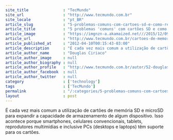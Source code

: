 ```yaml
---
site_title               : "TecMundo"
site_url                 : "http://www.tecmundo.com.br"
site_locale              : "pt_BR"
article_slug             : "5-problemas-comuns-com-cartoes-sd-e-como-resolve-los"
article_title            : "5 problemas 'comuns' com cartões SD e como resolvê-los"
article_image            : "https://imgnzn-a.akamaized.net///2015/12/09/09142825843076-t1200x480.jpg"
article_url              : "http://www.tecmundo.com.br/cartoes-de-memoria/21858-5-problemas-comuns-com-cartoes-sd-e-como-resolve-los.htm"
article_published_at     : "2012-04-10T00:15:43-03:00"
article_description      : "É cada vez mais comum a utilização de cartões de memória SD e microSD para expandir a capacidade de armazenamento de algum dispositivo. Isso acontece porque smartphones, celulares convencionais, tablets, reprodutores multimídias e inclusive PCs (desktops e laptops) têm suporte para os cartões."
article_author_name      : "Douglas Ciriaco"
article_author_image     : null
article_author_biography : null
article_author_profile   : "http://www.tecmundo.com.br/autor/52-douglas-ciriaco/"
article_author_facebook  : null
article_author_twitter   : null
category                 : ['technology']
tags                     : ['TecMundo']
permalink                : "/:categories/5-problemas-comuns-com-cartoes-sd-e-como-resolve-los/"
layout                   : post
---
```


É cada vez mais comum a utilização de cartões de memória SD e microSD para expandir a capacidade de armazenamento de algum dispositivo. Isso acontece porque smartphones, celulares convencionais, tablets, reprodutores multimídias e inclusive PCs (desktops e laptops) têm suporte para os cartões.
